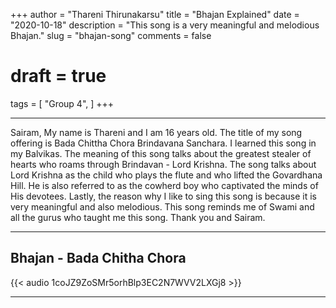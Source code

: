 +++
author = "Thareni Thirunakarsu"
title = "Bhajan Explained"
date = "2020-10-18"
description = "This song is a very meaningful and melodious Bhajan."
slug = "bhajan-song"
comments = false
# draft = true
tags = [
    "Group 4",
]
+++

---

Sairam, My name is Thareni and I am 16 years old. The title of my song offering is Bada Chittha Chora Brindavana Sanchara. I learned this song in my Balvikas. The meaning of this song talks about the greatest stealer of hearts who roams through Brindavan - Lord Krishna. The song talks about Lord Krishna as the child who plays the flute and who lifted the Govardhana Hill. He is also referred to as the cowherd boy who captivated the minds of His devotees. Lastly, the reason why I like to sing this song is because it is very meaningful and also melodious. This song reminds me of Swami and all the gurus who taught me this song. Thank you and Sairam.

---

## Bhajan - Bada Chitha Chora

{{< audio 1coJZ9ZoSMr5orhBlp3EC2N7WVV2LXGj8 >}}

---